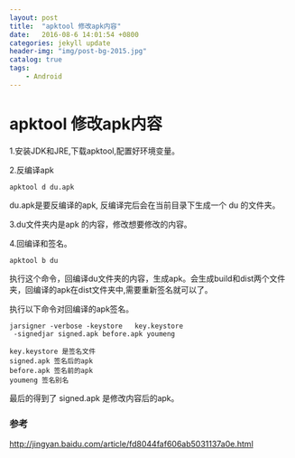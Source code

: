 ```yaml
---
layout: post
title:  "apktool 修改apk内容"
date:   2016-08-6 14:01:54 +0800
categories: jekyll update
header-img: "img/post-bg-2015.jpg"
catalog: true
tags:
    - Android
---
```


# apktool 修改apk内容

1.安装JDK和JRE,下载apktool,配置好环境变量。

2.反编译apk

```
apktool d du.apk
```
du.apk是要反编译的apk, 反编译完后会在当前目录下生成一个 du 的文件夹。

3.du文件夹内是apk 的内容，修改想要修改的内容。


4.回编译和签名。

```
apktool b du
```
执行这个命令，回编译du文件夹的内容，生成apk。会生成build和dist两个文件夹，回编译的apk在dist文件夹中,需要重新签名就可以了。

执行以下命令对回编译的apk签名。

```
jarsigner -verbose -keystore   key.keystore
 -signedjar signed.apk before.apk youmeng
```
    key.keystore 是签名文件
    signed.apk 签名后的apk
    before.apk 签名前的apk
    youmeng 签名别名
最后的得到了 signed.apk 是修改内容后的apk。

### 参考
http://jingyan.baidu.com/article/fd8044faf606ab5031137a0e.html
